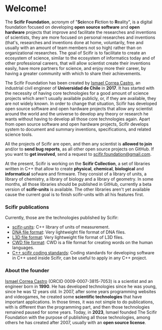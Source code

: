 # Welcome!

The **Scifir Foundation**, acronym of "**Sci**ence **Fi**ction to **R**eality", is a digital foundation focused on developing **open source software** and **open hardware** projects that improve and facilitate the researches and inventions of scientists, they are more focused on personal researches and inventions (that's, researches and inventions done at home, voluntarily, free and usually with an amount of team members not so high) rather than on organizational researches. The goal of Scifir is to facilitate to create an ecosystem of science, similar to the ecosystem of informatics today and of other professional careers, that will allow scientist create their inventions easily, have more partners for science, and enjoy more their career, by having a greater community with which to share their achievements.

The Scifir Foundation has been created by [Ismael Correa Castro](https://github.com/Iarfen/), an industrial civil engineer of **Universidad de Chile** in **2017**. It has started with the necessity of having core technologies for a good amount of science projects which aren't usually available publicly, or, if they are available, they are not widely known. In order to change that situation, Scifir has developed open source software and open hardware projects that allow any scientist around the world and the universe to develop any theory or research he wants without having to develop all those core technologies again. Apart from open source software and open hardware projects, Scifir develops system to document and summary inventions, specifications, and related science tools.

All the projects of Scifir are open, and then any scientist is **allowed to join** and/or to **send bug reports**, as all other open source projects on GitHub. If you want to **get involved**, send a request to scifir.foundation@gmail.com.

At the present, Scifir is working on the **Scifir Collection**, a set of libraries written in C++ that allow to create **physical**, **chemical**, **biological** and **informatical** sofware and firmware. They consist of a library of units, a library of chemistry, a library of biology and a library of geometry. In some months, all those libraries should be published in GitHub, currently a beta version of **scifir-units** is available. The other libraries aren't yet available cause the current goal is to finish scifir-units with all his features first.

### Scifir publications

Currently, those are the technologies published by Scifir:

- [scifir-units](https://github.com/scifir/scifir-units): C++ library of units of measurement.
- [DNA file format](https://github.com/scifir/dna-file-format): Very lightweight file format of DNA files.
- [L3D file format](https://github.com/scifir/l3d-file-format): Very lightweight file format of L3D files.
- [CWD file format](https://github.com/scifir/cwd-file-format): CWD is a file format for creating words on the human languages.
- [C++ scifir coding standards](https://github.com/scifir/cpp-scifir-coding-standards): Coding standards for developing software in C++ used inside Scifir, can be useful to apply in any C++ project.

### About the founder

[Ismael Correa Castro](https://github.com/Iarfen/) (ORCID 0009-0007-3815-7053) is a scientist and an engineer born in **1990**. He has developed technologies since he was young, since he was 12 years old. In 2007, after some years programming websites and videogames, he created some **scientific technologies** that have important applications. In those times, it was not simple to do publications, with is different than the programming part, and then those technologies remained paused for some years. Today, in **2023**, Ismael founded The Scifir Foundation with the purpose of publishing all those technologies, among others he has created after 2007, usually with an **open source license**.
